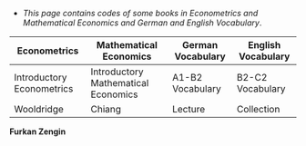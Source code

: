 * _This page contains codes of some books in Econometrics and Mathematical Economics and German and English Vocabulary_.
 




 
Econometrics    |     Mathematical Economics    |       German Vocabulary |  English Vocabulary
------------    |   -------------               |   ------------- |  -------------
Introductory Econometrics    |    Introductory Mathematical Economics     | A1-B2 Vocabulary |   B2-C2 Vocabulary
Wooldridge    |     Chiang    | Lecture | Collection





**Furkan Zengin**

                
                

